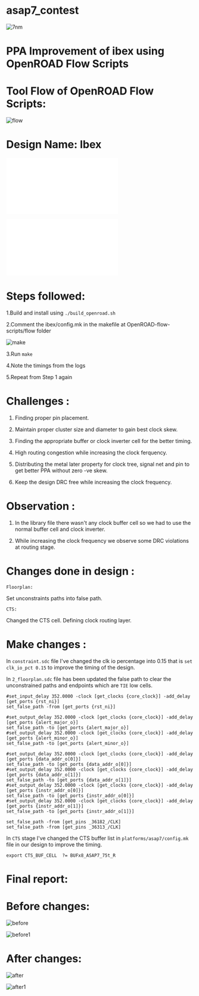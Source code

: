 # asap7_contest

![7nm](./images/7nm.png)

# PPA Improvement of ibex using OpenROAD Flow Scripts

# Tool Flow of OpenROAD Flow Scripts:


![flow](./images/flow.png)

#
# Design Name: Ibex


![Literature survey report](./asap7_contest.pdf)

![Final report](./final_report.pdf)



# Steps followed:


1.Build and install using `./build_openroad.sh`

2.Comment the ibex/config.mk in the makefile at OpenROAD-flow-scripts/flow folder

![make](./images/make.png)

3.Run `make` 

4.Note the timings from the logs

5.Repeat from Step 1 again

#
# Challenges :

1. Finding proper pin placement.

2. Maintain proper cluster size and diameter to gain best clock skew.

3. Finding the appropriate buffer or clock inverter cell for the better timing.

4. High routing congestion while increasing the clock ferquency.

5. Distributing the metal later property for clock tree, signal net and pin to get better PPA without zero -ve skew.

6. Keep the design DRC free while increasing the clock frequency.


#
# Observation :

1. In the library file there wasn't any clock buffer cell so we had to use the normal buffer cell and clock inverter.

2. While increasing the clock frequency we observe some DRC violations at routing stage.


#
# Changes done in design :

`Floorplan:`

Set unconstraints paths into false path.

`CTS:`

Changed the CTS cell.
Defining clock routing layer.


#
# Make changes :

In `constraint.sdc` file I've changed the clk io percentage into 0.15 that is  `set clk_io_pct 0.15` to improve the timing of the design.

In `2_floorplan.sdc` file has been updated the false path to clear the unconstrained paths and endpoints which are `TIE` low cells. 

```
#set_input_delay 352.0000 -clock [get_clocks {core_clock}] -add_delay [get_ports {rst_ni}]
set_false_path -from [get_ports {rst_ni}]

#set_output_delay 352.0000 -clock [get_clocks {core_clock}] -add_delay [get_ports {alert_major_o}]
set_false_path -to [get_ports {alert_major_o}]
#set_output_delay 352.0000 -clock [get_clocks {core_clock}] -add_delay [get_ports {alert_minor_o}]
set_false_path -to [get_ports {alert_minor_o}]

#set_output_delay 352.0000 -clock [get_clocks {core_clock}] -add_delay [get_ports {data_addr_o[0]}]
set_false_path -to [get_ports {data_addr_o[0]}]
#set_output_delay 352.0000 -clock [get_clocks {core_clock}] -add_delay [get_ports {data_addr_o[1]}]
set_false_path -to [get_ports {data_addr_o[1]}]
#set_output_delay 352.0000 -clock [get_clocks {core_clock}] -add_delay [get_ports {instr_addr_o[0]}]
set_false_path -to [get_ports {instr_addr_o[0]}]
#set_output_delay 352.0000 -clock [get_clocks {core_clock}] -add_delay [get_ports {instr_addr_o[1]}]
set_false_path -to [get_ports {instr_addr_o[1]}]

set_false_path -from [get_pins _36182_/CLK]
set_false_path -from [get_pins _36313_/CLK]
```

In `CTS` stage I've changed the CTS buffer list in `platforms/asap7/config.mk` file in our design to improve the timing.

```
export CTS_BUF_CELL  ?= BUFx8_ASAP7_75t_R
```



#
# Final report:

# Before changes:

![before](./images/before.png)

![before1](./images/before_power.png)


# After changes:

![after](./images/after_final.png)

![after1](./images/after_power.png)
